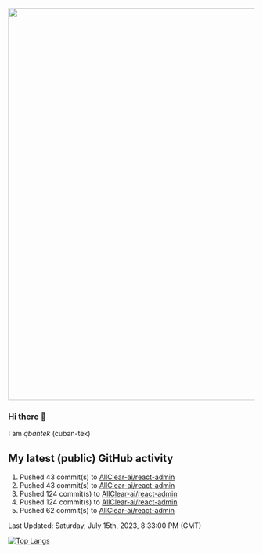 <img src="https://user-images.githubusercontent.com/1090192/231227350-b13c0797-9e41-42a4-ab5c-d0e234d2a3d2.png" width="800px" />

### Hi there 👋

I am *qbantek* (cuban-tek)

<!--
**qbantek/qbantek** is a ✨ _special_ ✨ repository because its `README.md` (this file) appears on your GitHub profile.

Here are some ideas to get you started:

- 🔭 I’m currently working on ...
- 🌱 I’m currently learning ...
- 👯 I’m looking to collaborate on ...
- 🤔 I’m looking for help with ...
- 💬 Ask me about ...
- 📫 How to reach me: ...
- 😄 Pronouns: ...
- ⚡ Fun fact: ...
-->

## My latest (public) GitHub activity
<!--RECENT_ACTIVITY:start-->
1. Pushed 43 commit(s) to [AllClear-ai/react-admin](https://github.com/AllClear-ai/react-admin)<br>
2. Pushed 43 commit(s) to [AllClear-ai/react-admin](https://github.com/AllClear-ai/react-admin)<br>
3. Pushed 124 commit(s) to [AllClear-ai/react-admin](https://github.com/AllClear-ai/react-admin)<br>
4. Pushed 124 commit(s) to [AllClear-ai/react-admin](https://github.com/AllClear-ai/react-admin)<br>
5. Pushed 62 commit(s) to [AllClear-ai/react-admin](https://github.com/AllClear-ai/react-admin)<br>
<!--RECENT_ACTIVITY:end-->

<!--RECENT_ACTIVITY:last_update-->
Last Updated: Saturday, July 15th, 2023, 8:33:00 PM (GMT)
<!--RECENT_ACTIVITY:last_update_end-->


[![Top Langs](https://github-readme-stats.vercel.app/api/top-langs/?username=qbantek&langs_count=10&hide_progress=true)](https://github.com/anuraghazra/github-readme-stats)
